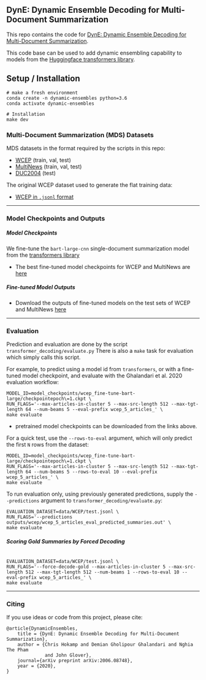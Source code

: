 ## DynE: Dynamic Ensemble Decoding for Multi-Document Summarization

This repo contains the code for [DynE: Dynamic Ensemble Decoding for Multi-Document Summarization](https://arxiv.org/abs/2006.08748).

This code base can be used to add dynamic ensembling capability to models from the [Huggingface transformers library](https://github.com/huggingface/transformers).

## Setup / Installation

```
# make a fresh environment
conda create -n dynamic-ensembles python=3.6
conda activate dynamic-ensembles

# Installation 
make dev
```


### Multi-Document Summarization (MDS) Datasets

MDS datasets in the format required by the scripts in this repo:
- [WCEP](https://drive.google.com/drive/folders/1KSxlIx9Hq6l3pTTvsrbug-gpeuQIrQgW?usp=sharing) (train, val, test)
- [MultiNews](https://drive.google.com/drive/folders/1nuBM8aMjauA7bKOdPeQf6DeiR8-TeMaR?usp=sharing) (train, val, test)
- [DUC2004](https://drive.google.com/drive/folders/1q11LDSGqan-zHiMgA8IiB-vnfIXz39IJ?usp=sharing) (test)

The original WCEP dataset used to generate the flat training data:
- [WCEP in `.jsonl` format](https://drive.google.com/drive/folders/1PJufMEOdogIaKQq-PlB4vvawLa6tvEG6)

----------------------

### Model Checkpoints and Outputs

##### Model Checkpoints

We fine-tune the `bart-large-cnn` single-document summarization model from the [transformers library](https://github.com/huggingface/transformers)
- The best fine-tuned model checkpoints for WCEP and MultiNews are [here](https://drive.google.com/drive/folders/1B449P6kwm6_6AjpaASduGMi3Ff6Z1IBd?usp=sharing)

##### Fine-tuned Model Outputs

- Download the outputs of fine-tuned models on the test sets of WCEP and MultiNews [here](https://drive.google.com/drive/folders/1dCwg-sd0bPiZZV7nDLOO2ZoUcCDRiO3V?usp=sharing)

----------------------

### Evaluation
Prediction and evaluation are done by the script `transformer_decoding/evaluate.py`
There is also a `make` task for evaluation which simply calls this script.

For example, to predict using a model id from `transformers`, or with a fine-tuned model checkpoint,
and evaluate with the Ghalandari et al. 2020 evaluation workflow:
```
MODEL_ID=model_checkpoints/wcep_fine-tune-bart-large/checkpointepoch\=1.ckpt \
RUN_FLAGS='--max-articles-in-cluster 5 --max-src-length 512 --max-tgt-length 64 --num-beams 5 --eval-prefix wcep_5_articles_' \
make evaluate
```
- pretrained model checkpoints can be downloaded from the links above. 

For a quick test, use the `--rows-to-eval` argument, which will only predict the first `N` rows from the dataset:
```
MODEL_ID=model_checkpoints/wcep_fine-tune-bart-large/checkpointepoch\=1.ckpt \
RUN_FLAGS='--max-articles-in-cluster 5 --max-src-length 512 --max-tgt-length 64 --num-beams 5 --rows-to-eval 10 --eval-prefix wcep_5_articles_' \
make evaluate
```

To run evaluation only, using previously generated predictions, supply the `--predictions` argument to `transformer_decoding/evaluate.py`:
```
EVALUATION_DATASET=data/WCEP/test.jsonl \
RUN_FLAGS='--predictions outputs/wcep/wcep_5_articles_eval_predicted_summaries.out' \
make evaluate
```

##### Scoring Gold Summaries by Forced Decoding

```

EVALUATION_DATASET=data/WCEP/test.jsonl \
RUN_FLAGS='--force-decode-gold --max-articles-in-cluster 5 --max-src-length 512 --max-tgt-length 512 --num-beams 1 --rows-to-eval 10 --eval-prefix wcep_5_articles_' \
make evaluate

```

----------------------

### Citing

If you use ideas or code from this project, please cite:
```
@article{DynamicEnsembles,
    title = {DynE: Dynamic Ensemble Decoding for Multi-Document Summarization},
    author = {Chris Hokamp and Demian Gholipour Ghalandari and Nghia The Pham
              and John Glover},
    journal={arXiv preprint arXiv:2006.08748},
    year = {2020},
}

```

